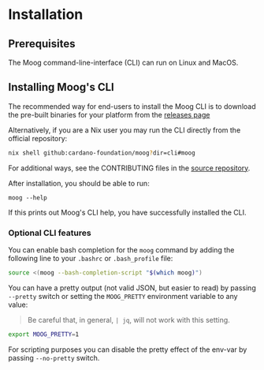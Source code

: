 # Installation

## Prerequisites

The Moog command-line-interface (CLI) can run on Linux and MacOS.

## Installing Moog's CLI

The recommended way for end-users to install the Moog CLI is to download the
pre-built binaries for your platform from the [releases page](https://github.com/cardano-foundation/moog/releases)

Alternatively, if you are a Nix user you may run the CLI directly from the official repository:

```bash
nix shell github:cardano-foundation/moog?dir=cli#moog
```

For additional ways, see the CONTRIBUTING files in the [source repository](https://github.com/cardano-foundation/moog).

After installation, you should be able to run:

```
moog --help
```

If this prints out Moog's CLI help, you have successfully installed the CLI.

### Optional CLI features

You can enable bash completion for the `moog` command by adding the following
line to your `.bashrc` or `.bash_profile` file:

```bash
source <(moog --bash-completion-script "$(which moog)")
```

You can have a pretty output (not valid JSON,  but easier to read) by passing
`--pretty` switch or setting the `MOOG_PRETTY` environment variable to any
value:

> Be careful that, in general, `| jq`, will not work with this setting.

```bash
export MOOG_PRETTY=1
```

For scripting purposes you can disable the pretty effect of the env-var by
passing `--no-pretty` switch.

